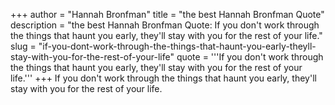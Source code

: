 +++
author = "Hannah Bronfman"
title = "the best Hannah Bronfman Quote"
description = "the best Hannah Bronfman Quote: If you don't work through the things that haunt you early, they'll stay with you for the rest of your life."
slug = "if-you-dont-work-through-the-things-that-haunt-you-early-theyll-stay-with-you-for-the-rest-of-your-life"
quote = '''If you don't work through the things that haunt you early, they'll stay with you for the rest of your life.'''
+++
If you don't work through the things that haunt you early, they'll stay with you for the rest of your life.
